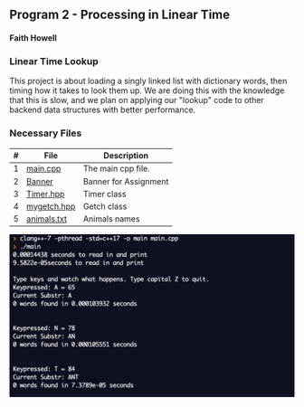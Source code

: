 ## Program 2 - Processing in Linear Time
#### Faith Howell


### Linear Time Lookup

This project is about loading a singly linked list with dictionary words, 
then timing how it takes to look them up. We are doing this with the knowledge 
that this is slow, and we plan on applying our "lookup" code to other backend data structures with better performance. 
 

### Necessary Files

|  #  | File                           | Description                              |
| :-: | ------------------------------ | ---------------------------------------- |
|  1  | [main.cpp](https://github.com/venetiaqueen/3013-Algorithms-howell/blob/master/assignments/PO2/main.cpp)           | The main cpp file.                       |
|  2  | [Banner](https://github.com/venetiaqueen/3013-Algorithms-howell/blob/master/assignments/PO2/P02%20Banner)               | Banner for Assignment                    |
|  3  | [Timer.hpp](https://github.com/venetiaqueen/3013-Algorithms-howell/blob/master/assignments/PO2/timer.hpp)         | Timer class                       |
|  4  | [mygetch.hpp](https://github.com/venetiaqueen/3013-Algorithms-howell/blob/master/assignments/PO2/mygetch.hpp)     | Getch class    |
|  5  | [animals.txt](https://github.com/venetiaqueen/3013-Algorithms-howell/blob/master/assignments/PO2/animal_names.txt) | Animals names |


  >>
  <img src="Screen Shot 2021-04-29 at 4.22.46 PM.png">
